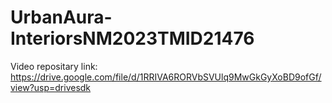 # UrbanAura-InteriorsNM2023TMID21476
Video repositary link: https://drive.google.com/file/d/1RRIVA6RORVbSVUlq9MwGkGyXoBD9ofGf/view?usp=drivesdk
